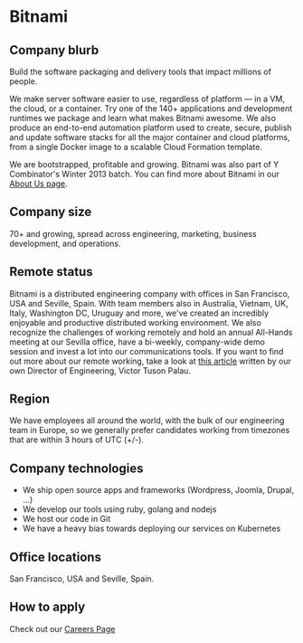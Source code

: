 # Bitnami

## Company blurb

Build the software packaging and delivery tools that impact millions of people. 

We make server software easier to use, regardless of platform — in a VM, the cloud, or a container. Try one of the 140+ applications and development runtimes we package and learn what makes Bitnami awesome. We also produce an end-to-end automation platform used to create, secure, publish and update software stacks for all the major container and cloud platforms, from a single Docker image to a scalable Cloud Formation template.

We are bootstrapped, profitable and growing. Bitnami was also part of Y Combinator's Winter 2013 batch. You can find more about Bitnami in our [About Us page](https://bitnami.com/about-us).

## Company size

 70+ and growing, spread across  engineering, marketing, business development, and operations. 

## Remote status

Bitnami is a distributed engineering company with offices in San Francisco, USA and Seville, Spain. With team members also in Australia, Vietnam, UK, Italy, Washington DC, Uruguay and more, we've created an incredibly enjoyable and productive distributed working environment. We also recognize the challenges of working remotely and hold an annual All-Hands meeting at our Sevilla office, have a  bi-weekly, company-wide demo session and invest a lot into our communications tools. If you want to find out more about our remote working, take a look at [this article](https://www.linkedin.com/pulse/distributed-working-bitnami-victor-tuson-palau) written by our own Director of Engineering, Victor Tuson Palau. 

## Region

We have employees all around the world, with the bulk of our engineering team in Europe, so we generally prefer candidates working from timezones that are within 3 hours of UTC (+/-).

## Company technologies

* We ship open source apps and frameworks (Wordpress, Joomla, Drupal, ...) 
* We develop our tools using ruby, golang and nodejs 
* We host our code in Git
* We have a heavy bias towards deploying our services on Kubernetes

## Office locations

San Francisco, USA and Seville, Spain.

## How to apply

Check out our [Careers Page](https://bitnami.com/careers) 
